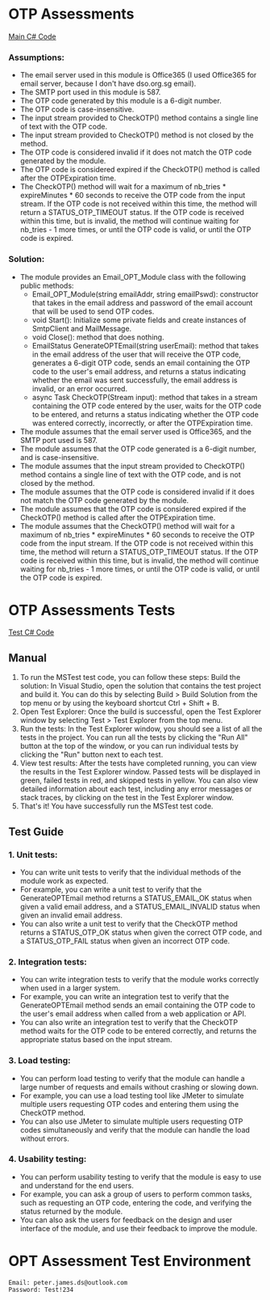 # OTP Assessments

[Main C# Code](./OTP-Assessment/Prgram.cs)

### Assumptions:

- The email server used in this module is Office365 (I used Office365 for email server, because I don't have dso.org.sg email).
- The SMTP port used in this module is 587.
- The OTP code generated by this module is a 6-digit number.
- The OTP code is case-insensitive.
- The input stream provided to CheckOTP() method contains a single line of text with the OTP code.
- The input stream provided to CheckOTP() method is not closed by the method.
- The OTP code is considered invalid if it does not match the OTP code generated by the module.
- The OTP code is considered expired if the CheckOTP() method is called after the OTPExpiration time.
- The CheckOTP() method will wait for a maximum of nb_tries * expireMinutes * 60 seconds to receive the OTP code from the input stream. If the OTP code is not received within this time, the method will return a STATUS_OTP_TIMEOUT status. If the OTP code is received within this time, but is invalid, the method will continue waiting for nb_tries - 1 more times, or until the OTP code is valid, or until the OTP code is expired.

### Solution:

- The module provides an Email_OPT_Module class with the following public methods:
  * Email_OPT_Module(string emailAddr, string emailPswd): constructor that takes in the email address and password of the email account that will be used to send OTP codes.
  * void Start(): Initialize some private fields and create instances of SmtpClient and MailMessage.
  * void Close(): method that does nothing.
  * EmailStatus GenerateOPTEmail(string userEmail): method that takes in the email address of the user that will receive the OTP code, generates a 6-digit OTP code, sends an email containing the OTP code to the user's email address, and returns a status indicating whether the email was sent successfully, the email address is invalid, or an error occurred.
  * async Task<OTPStatus> CheckOTP(Stream input): method that takes in a stream containing the OTP code entered by the user, waits for the OTP code to be entered, and returns a status indicating whether the OTP code was entered correctly, incorrectly, or after the OTPExpiration time.
- The module assumes that the email server used is Office365, and the SMTP port used is 587.
- The module assumes that the OTP code generated is a 6-digit number, and is case-insensitive.
- The module assumes that the input stream provided to CheckOTP() method contains a single line of text with the OTP code, and is not closed by the method.
- The module assumes that the OTP code is considered invalid if it does not match the OTP code generated by the module.
- The module assumes that the OTP code is considered expired if the CheckOTP() method is called after the OTPExpiration time.
- The module assumes that the CheckOTP() method will wait for a maximum of nb_tries * expireMinutes * 60 seconds to receive the OTP code from the input stream. If the OTP code is not received within this time, the method will return a STATUS_OTP_TIMEOUT status. If the OTP code is received within this time, but is invalid, the method will continue waiting for nb_tries - 1 more times, or until the OTP code is valid, or until the OTP code is expired.

# OTP Assessments Tests
[Test C# Code](./OTP-Assessment.Tests/Prgram.cs)

## Manual
1. To run the MSTest test code, you can follow these steps:
Build the solution: In Visual Studio, open the solution that contains the test project and build it. You can do this by selecting Build > Build Solution from the top menu or by using the keyboard shortcut Ctrl + Shift + B.
2. Open Test Explorer: Once the build is successful, open the Test Explorer window by selecting Test > Test Explorer from the top menu.
3. Run the tests: In the Test Explorer window, you should see a list of all the tests in the project. You can run all the tests by clicking the "Run All" button at the top of the window, or you can run individual tests by clicking the "Run" button next to each test.
4. View test results: After the tests have completed running, you can view the results in the Test Explorer window. Passed tests will be displayed in green, failed tests in red, and skipped tests in yellow. You can also view detailed information about each test, including any error messages or stack traces, by clicking on the test in the Test Explorer window.
5. That's it! You have successfully run the MSTest test code.

## Test Guide

### 1. Unit tests:
- You can write unit tests to verify that the individual methods of the module work as expected.
- For example, you can write a unit test to verify that the GenerateOPTEmail method returns a STATUS_EMAIL_OK status when given a valid email address, and a STATUS_EMAIL_INVALID status when given an invalid email address.
- You can also write a unit test to verify that the CheckOTP method returns a STATUS_OTP_OK status when given the correct OTP code, and a STATUS_OTP_FAIL status when given an incorrect OTP code.
### 2. Integration tests:
- You can write integration tests to verify that the module works correctly when used in a larger system.
- For example, you can write an integration test to verify that the GenerateOPTEmail method sends an email containing the OTP code to the user's email address when called from a web application or API.
- You can also write an integration test to verify that the CheckOTP method waits for the OTP code to be entered correctly, and returns the appropriate status based on the input stream.
### 3. Load testing:
- You can perform load testing to verify that the module can handle a large number of requests and emails without crashing or slowing down.
- For example, you can use a load testing tool like JMeter to simulate multiple users requesting OTP codes and entering them using the CheckOTP method.
- You can also use JMeter to simulate multiple users requesting OTP codes simultaneously and verify that the module can handle the load without errors.
### 4. Usability testing:
- You can perform usability testing to verify that the module is easy to use and understand for the end users.
- For example, you can ask a group of users to perform common tasks, such as requesting an OTP code, entering the code, and verifying the status returned by the module.
- You can also ask the users for feedback on the design and user interface of the module, and use their feedback to improve the module.

# OPT Assessment Test Environment
    Email: peter.james.ds@outlook.com
    Password: Test!234

